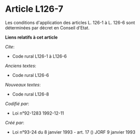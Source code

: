 # Article L126-7

Les conditions d'application des articles L. 126-1 à L. 126-6 sont déterminées par décret en Conseil d'Etat.

**Liens relatifs à cet article**

_Cite_:

  - Code rural L126-1 à L126-6

_Anciens textes_:

  - Code rural L126-6

_Nouveaux textes_:

  - Code rural L126-8

_Codifié par_:

  - Loi n°92-1283 1992-12-11

_Créé par_:

  - Loi n°93-24 du 8 janvier 1993 - art. 17 () JORF 9 janvier 1993
